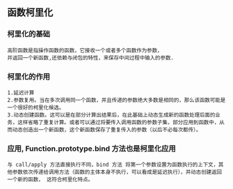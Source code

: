 ## 函数柯里化
   
### 柯里化的基础
    高阶函数是指操作函数的函数，它接收一个或者多个函数作为参数，
    并返回一个新函数,还依赖与闭包的特性，来保存中间过程中输入的参数.
    
### 柯里化的作用
    1.延迟计算
    2.参数复用。当在多次调用同一个函数，并且传递的参数绝大多数是相同的，那么该函数可能是一个很好的柯里化候选。
    3.动态创建函数。这可以是在部分计算出结果后，在此基础上动态生成新的函数处理后面的业务，这样省略了重复计算。或者可以通过将要传入调用函数的参数子集，部分应用到函数中，从而动态创造出一个新函数，这个新函数保存了重复传入的参数（以后不必每次都传）。

### 应用, Function.prototype.bind 方法也是柯里化应用
    与 call/apply 方法直接执行不同，bind 方法 将第一个参数设置为函数执行的上下文，其他参数依次传递给调用方法（函数的主体本身不执行，可以看成是延迟执行），并动态创建返回一个新的函数， 这符合柯里化特点。